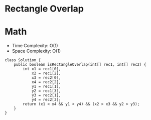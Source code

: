 # Rectangle Overlap
# Math
* Time Complexity: O(1)
* Space Complexity: O(1)
```
class Solution {
    public boolean isRectangleOverlap(int[] rec1, int[] rec2) {
        int x1 = rec1[0],
            x2 = rec1[2],
            x3 = rec2[0],
            x4 = rec2[2],
            y1 = rec1[1],
            y2 = rec1[3],
            y3 = rec2[1],
            y4 = rec2[3];
        return (x1 < x4 && y1 < y4) && (x2 > x3 && y2 > y3);
    }
}
```